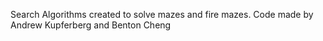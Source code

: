 Search Algorithms created to solve mazes and fire mazes.
Code made by Andrew Kupferberg and Benton Cheng
